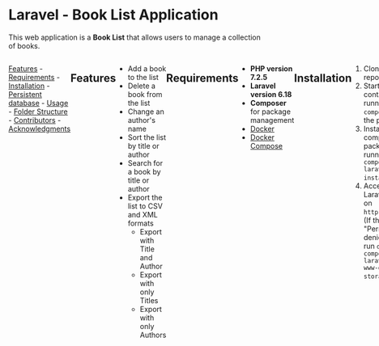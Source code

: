 
# Laravel - Book List Application
This web application is a **Book List** that allows users to manage a collection of books.  
<div style="display: flex;"> 

 [Features](#features) - [Requirements](#requirements) - [Installation](#installation) - [Persistent database](#persistent-database) - [Usage](#usage) - [Folder Structure](#folder-structure) - [Contributors](#contributors) - [Acknowledgments](#acknowledgments)

## Features

-   Add a book to the list
-   Delete a book from the list
-   Change an author's name
-   Sort the list by title or author
-   Search for a book by title or author
-   Export the list to CSV and XML formats
    -   Export with Title and Author
    -   Export with only Titles
    -   Export with only Authors

## Requirements

-   **PHP version 7.2.5** 
-   **Laravel version 6.18**
-   **Composer** for package management
-   [Docker](https://docs.docker.com/install)
-   [Docker Compose](https://docs.docker.com/compose/install)

## Installation

1.  Clone the repository.
2.  Start the containers by running  `docker-compose up -d`  in the project root.
3.  Install the composer packages by running  `docker-compose exec laravel composer install`.
4.  Access the Laravel instance on  `http://localhost`  (If there is a "Permission denied" error, run  `docker-compose exec laravel chown -R www-data storage`).

## Persistent database

If you want to make sure that the data in the database persists even if the database container is deleted, add a file named  `docker-compose.override.yml`  in the project root with the following contents.

```
version: "3.7"

services:
  mysql:
    volumes:
    - mysql:/var/lib/mysql

volumes:
  mysql:

```

Then run the following.

```
docker-compose stop \
  && docker-compose rm -f mysql \
  && docker-compose up -d
```

## Usage

1.  Access the application in your web browser `http://localhost`.
2.  Click on the "Add Book" button to add new books to the list.
3.  Use the "Delete" button to remove a book from the list.
4.  Click on the "Edit" button to change an author's name.
5.  Click on the table headers "Title" or "Author" to sort the list.
6.  Use the search bar to search for books by title or author.
7.  To export the list, click on the "Export CSV" or "Export XML" button and choose either Title and Author, Title only or Author only.

## Folder Structure

-   **app**: Contains the Laravel application files.
-   **resources**: Contains views, CSS, and JavaScript files.
-   **routes**: Contains the application's route definitions.
-   **database**: Contains migration files for database setup.


## Contributors

-   [Janeedi Grapa ](https://github.com/grapajaneedi)
